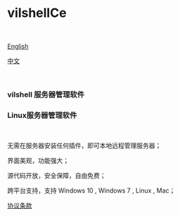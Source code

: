 # vilshellCe

<br />

[English](./README.md)

[中文](./README_zhCn.md)

<br />

### vilshell 服务器管理软件

### Linux服务器管理软件

<br />

无需在服务器安装任何插件，即可本地远程管理服务器；

界面美观，功能强大；

源代码开放，安全保障，自由免费；

跨平台支持，支持 Windows 10  , Windows 7 , Linux , Mac；



[协议条款](./License.txt)

